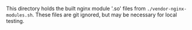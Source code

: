 This directory holds the built nginx module '.so' files from `./vendor-nginx-modules.sh`.
These files are git ignored, but may be necessary for local testing.
